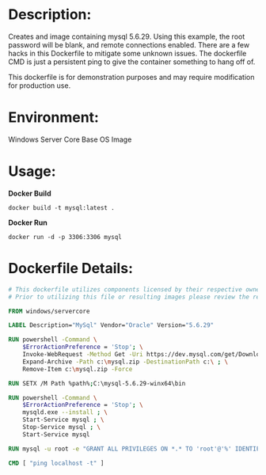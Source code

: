 # Description:

Creates and image containing mysql 5.6.29. Using this example, the root password will be blank, and remote connections enabled. There are a few hacks in this Dockerfile to mitigate some unknown issues. The dockerfile CMD is just a persistent ping to give the container something to hang off of.

This dockerfile is for demonstration purposes and may require modification for production use.

# Environment:

Windows Server Core Base OS Image

# Usage:

**Docker Build**

```
docker build -t mysql:latest .
```

**Docker Run**

```
docker run -d -p 3306:3306 mysql
```

# Dockerfile Details:
```Dockerfile
# This dockerfile utilizes components licensed by their respective owners/authors.
# Prior to utilizing this file or resulting images please review the respective licenses at: http://www.mysql.com/about/legal/licensing/oem/

FROM windows/servercore

LABEL Description="MySql" Vendor="Oracle" Version="5.6.29"

RUN powershell -Command \
    $ErrorActionPreference = 'Stop'; \
    Invoke-WebRequest -Method Get -Uri https://dev.mysql.com/get/Downloads/MySQL-5.6/mysql-5.6.29-winx64.zip -OutFile c:\mysql.zip ; \
    Expand-Archive -Path c:\mysql.zip -DestinationPath c:\ ; \
    Remove-Item c:\mysql.zip -Force

RUN SETX /M Path %path%;C:\mysql-5.6.29-winx64\bin

RUN powershell -Command \
    $ErrorActionPreference = 'Stop'; \
    mysqld.exe --install ; \
    Start-Service mysql ; \
    Stop-Service mysql ; \
    Start-Service mysql

RUN mysql -u root -e "GRANT ALL PRIVILEGES ON *.* TO 'root'@'%' IDENTIFIED BY '' WITH GRANT OPTION;"

CMD [ "ping localhost -t" ]

```
